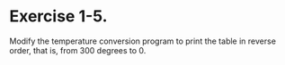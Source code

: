 # Exercise 1-5.

Modify the temperature conversion program to print the table in reverse order, that is, from 300 degrees to 0.